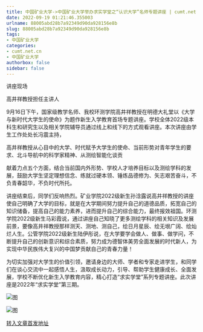 ```yaml
---
title: 中国矿业大学->中国矿业大学举办求实学堂之“认识大学”名师专题讲座 | cumt.net.cn
date: 2022-09-19 01:21:46.355003
urlname: 88005abd28b7a92349d90da928156e8b
slug: 88005abd28b7a92349d90da928156e8b
tags: 
- 中国矿业大学
categories:
- cumt.net.cn
- 中国矿业大学
authorbox: false
sidebar: false
---
```

讲座现场

高井祥教授担任主讲人

9月16日下午，国家级教学名师、我校环测学院高井祥教授在明德大礼堂以《大学与新时代大学生的使命》为题作新生入学教育首场专题讲座。学校全体2022级本科生和研究生以及相关学院辅导员通过线上和线下的方式观看讲座。本次讲座由学生工作处处长冯震主持，  

高井祥教授从心目中的大学、时代赋予大学生的使命、当前形势对青年学生的要求、北斗导航中的科学家精神、从测绘智能化谈贡
<!--more-->
献着力点五个方面，结合当前国内外形势、学校人才培养目标以及测绘学科的发展，鼓励大学生坚定理想信念、练就过硬本领、锤炼品德修为、矢志艰苦奋斗，不负青春韶华，不负时代所托。

讲座结束后，同学们反响热烈。矿业学院2022级新生孙浛露说高井祥教授的讲座使自己明确了大学的目标，就是在大学期间努力提升自己的道德品质，拓宽自己的知识储备，提高自己的能力素养，进而提升自己的综合能力，最终报效祖国。环测学院2022级新生马彩霞说，通过讲座自己知晓了更多测绘学科的相关知识及发展前景，要像高井祥教授那样测天、测地、测自己，绘日月星辰、绘无垠广阔、绘灿烂人生。公管学院2022级新生陆伊彤说，在大学要学会做人、做事、做学问，不断提升自己的创新意识和综合素质，努力成为德智体美劳全面发展的时代新人，为实现中华民族伟大复兴的中国梦贡献自己的青春力量！

为切实加强对大学生的价值引领，邀请身边的大师、学者和专家走进学生，和同学们在谈心交流中一起感悟人生，汲取成长动力，引导、帮助学生健康成长、全面发展，学校不断优化新生入学教育内容，精心打造“求实学堂”系列专题讲座。此次讲座是2022年“求实学堂”第三期。

![图](http://xwzx.cumt.edu.cn/_upload/article/images/f8/55/7b3083f9471486a54361fd64f561/cab6f37c-bf52-4b98-a093-958bf688ce36.jpg)

![图](http://xwzx.cumt.edu.cn/_upload/article/images/f8/55/7b3083f9471486a54361fd64f561/ec72c747-2d9b-4411-932b-e749e279877d.jpg)

[转入文章首发地址](http://xwzx.cumt.edu.cn/ab/73/c523a633715/page.htm)